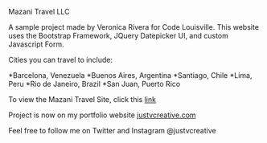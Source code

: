 Mazani Travel LLC

A sample project made by Veronica Rivera for Code Louisville.
This website uses the Bootstrap Framework, JQuery Datepicker UI, and custom Javascript Form.

Cities you can travel to include:

*Barcelona, Venezuela
*Buenos Aires, Argentina
*Santiago, Chile
*Lima, Peru
*Rio de Janeiro, Brazil
*San Juan, Puerto Rico

To view the Mazani Travel Site, click this [link](http://justvcreative.github.io/mazanitravel/index.html)

Project is now on my portfolio website [justvcreative.com](http://www.justvcreative.com)

Feel free to follow me on Twitter and Instagram @justvcreative
